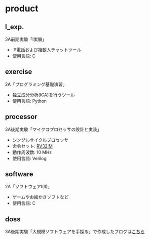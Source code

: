 # product
## I_exp.
3A前期実験「I実験」
- IP電話および複数人チャットツール
- 使用言語: C


## exercise
2A「プログラミング基礎演習」
- 独立成分分析(ICA)を行うツール
- 使用言語: Python


## processor
3A後期実験「マイクロプロセッサの設計と実装」
- シングルサイクルプロセッサ
- 命令セット: [RV32IM](https://riscv.org/technical/specifications/)
- 動作周波数: 10 MHz
- 使用言語: Verilog


## software
2A「ソフトウェアI(II)」
- ゲームやお絵かきソフトなど
- 使用言語: C


## doss
3A後期実験「大規模ソフトウェアを手探る」で作成したブログは[こちら](https://doss2021-7.hatenadiary.com/)
